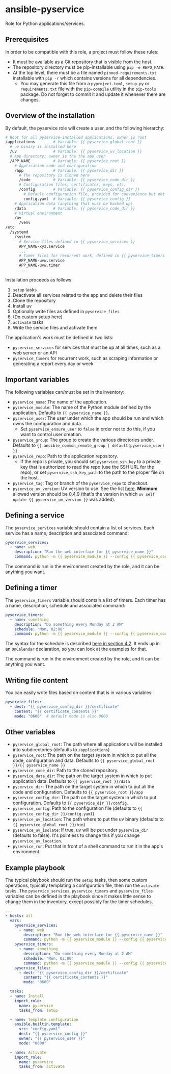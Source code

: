 
# ansible-pyservice

Role for Python applications/services.


## Prerequisites

In order to be compatible with this role, a project must follow these rules:

* It must be available as a Git repository that is visible from the host.
* The repository directory must be pip-installable using `pip -e REPO_PATH`.
* At the top level, there must be a file named `pinned-requirements.txt` installable with `pip -r` which contains versions for all dependencies.
  * You may generate this file from a `pyproject.toml`, `setup.py` or `requirements.txt` file with the `pip-compile` utility in the `pip-tools` package. Do not forget to commit it and update it whenever there are changes.


## Overview of the installation

By default, the pyservice role will create a user, and the following hierarchy:

```bash
# Root for all pyservice-installed applications, owner is root
/applications        # Variable: {{ pyservice_global_root }}
  # uv binary is installed here
  /uv                # Variable: {{ pyservice_uv_location }}
  # App directory; owner is the the app user
  /APP_NAME          # Variable: {{ pyservice_root }}
    # Application code and configuration
    /app             # Variable: {{ pyservice_dir }}
      # The repository is cloned here
      /code          # Variable: {{ pyservice_code_dir }}
      # Configuration files, certificates, keys, etc.
      /config        # Variable: {{ pyservice_config_dir }}
        # Default configuration file, provided for convenience but not mandatory
        config.yaml  # Variable: {{ pyservice_config }}
    # Application data (anything that must be backed up)
    /data            # Variable: {{ pyservice_code_dir }}
    # Virtual environment
    /uv
      /venv
/etc
  /systemd
    /system
      # Service files defined in {{ pyservice_services }}
      APP_NAME-xyz.service
      ...
      # Timer files for recurrent work, defined in {{ pyservice_timers }}
      APP_NAME-uvw.service
      APP_NAME-uvw.timer
      ...
```

Installation proceeds as follows:

1. `setup` tasks
  1. Deactivate all services related to the app and delete their files
  2. Clone the repository
  3. Install uv
  4. Optionally write files as defined in `pyservice_files`
2. (Do custom setup here)
3. `activate` tasks
  1. Write the service files and activate them

The application's work must be defined in two lists:

* `pyservice_services` for services that must be up at all times, such as a web server or an API
* `pyservice_timers` for recurrent work, such as scraping information or generating a report every day or week


## Important variables

The following variables can/must be set in the inventory:

* `pyservice_name`: The name of the application.
* `pyservice_module`: The name of the Python module defined by the application. Defaults to `{{ pyservice_name }}`.
* `pyservice_user`: The user under which the app should be run and which owns the configuration and data.
  * Set `pyservice_ensure_user` to `false` in order not to do this, if you want to control user creation.
* `pyservice_group`: The group to create the various directories under. Defaults to `{{ ansible_common_remote_group | default(pyservice_user) }}`.
* `pyservice_repo`: Path to the application repository.
  * If the repo is private, you should set `pyservice_ssh_key` to a private key that is authorized to read the repo (use the SSH URL for the repo), or set `pyservice_ssh_key_path` to the path to the proper file on the host.
* `pyservice_tag`: Tag or branch of the `pyservice_repo` to checkout.
* `pyservice_uv_version`: UV version to use. See the list [here](https://github.com/astral-sh/uv/releases). **Minimum** allowed version should be 0.4.9 (that's the version in which `uv self update {{ pyservice_uv_version }}` was added).


## Defining a service

The `pyservice_services` variable should contain a list of services. Each service has a name, description and associated command:

```yaml
pyservice_services:
  - name: web
    description: "Run the web interface for {{ pyservice_name }}"
    command: python -m {{ pyservice_module }} --config {{ pyservice_config }} web
```

The command is run in the environment created by the role, and it can be anything you want.


## Defining a timer

The `pyservice_timers` variable should contain a list of timers. Each timer has a name, description, schedule and associated command:

```yaml
pyservice_timers:
  - name: something
    description: "Do something every Monday at 2 AM"
    schedule: "Mon, 02:00"
    command: python -m {{ pyservice_module }} --config {{ pyservice_config }} do_something
```

The syntax for the schedule is described [here in section 4.2](https://wiki.archlinux.org/title/systemd/Timers). It ends up in an `OnCalendar` declaration, so you can look at the examples for that.

The command is run in the environment created by the role, and it can be anything you want.


## Writing file content

You can easily write files based on content that is in various variables:

```yaml
pyservice_files:
  - dest: "{{ pyservice_config_dir }}/certificate"
    content: "{{ certificate_contents }}"
    mode: "0600"  # default mode is also 0600
```


## Other variables

* `pyservice_global_root`: The path where all applications will be installed into subdirectories (defaults to `/applications`)
* `pyservice_root`: The path on the target system in which to put all the code, configuration and data. Defaults to `{{ pyservice_global_root }}/{{ pyservice_name }}`
* `pyservice_code_dir`: Path to the cloned repository.
* `pyservice_data_dir`: The path on the target system in which to put application data. Defaults to `{{ pyservice_root }}/data`
* `pyservice_dir`: The path on the target system in which to put all the code and configuration. Defaults to `{{ pyservice_root }}/app`
* `pyservice_config_dir`: The path on the target system in which to put configuration. Defaults to `{{ pyservice_dir }}/config`.
* `pyservice_config`: Path to the configuration file (defaults to `{{ pyservice_config_dir }}/config.yaml`)
* `pyservice_uv_location`: The path where to put the uv binary (defaults to `{{ pyservice_global_root }}/bin`)
* `pyservice_uv_isolate`: If true, uv will be put under `pyservice_dir` (defaults to false). It's pointless to change this if you change `pyservice_uv_location`.
* `pyservice_run`: Put that in front of a shell command to run it in the app's environment.


## Example playbook

The typical playbook should run the `setup` tasks, then some custom operations, typically templating a configuration file, then run the `activate` tasks. The `pyservice_services`, `pyservice_timers` and `pyservice_files` variables can be defined in the playbook since it makes little sense to change them in the inventory, except possibly for the timer schedules.

```yaml
---
- hosts: all
  vars:
    pyservice_services:
      - name: web
        description: "Run the web interface for {{ pyservice_name }}"
        command: python -m {{ pyservice_module }} --config {{ pyservice_config }} web
    pyservice_timers:
      - name: something
        description: "Do something every Monday at 2 AM"
        schedule: "Mon, 02:00"
        command: python -m {{ pyservice_module }} --config {{ pyservice_config }} do_something
    pyservice_files:
      - dest: "{{ pyservice_config_dir }}/certificate"
        content: "{{ certificate_contents }}"
        mode: "0600"

  tasks:
  - name: Install
    import_role:
      name: pyservice
      tasks_from: setup

  - name: Template configuration
    ansible.builtin.template:
      src: "config.yaml"
      dest: "{{ pyservice_config }}"
      owner: "{{ pyservice_user }}"
      mode: "0600"

  - name: Activate
    import_role:
      name: pyservice
      tasks_from: activate
```
